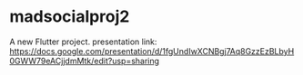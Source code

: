 # madsocialproj2

A new Flutter project.
presentation link: https://docs.google.com/presentation/d/1fgUndIwXCNBgj7Aq8GzzEzBLbyH0GWW79eACjjdmMtk/edit?usp=sharing 
